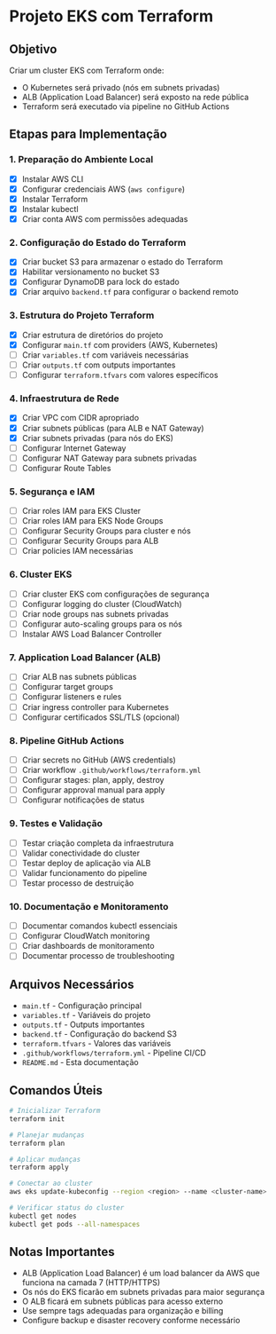 # Projeto EKS com Terraform

## Objetivo
Criar um cluster EKS com Terraform onde:
- O Kubernetes será privado (nós em subnets privadas)
- ALB (Application Load Balancer) será exposto na rede pública
- Terraform será executado via pipeline no GitHub Actions

## Etapas para Implementação

### 1. Preparação do Ambiente Local
- [X] Instalar AWS CLI
- [X] Configurar credenciais AWS (`aws configure`)
- [X] Instalar Terraform
- [X] Instalar kubectl
- [X] Criar conta AWS com permissões adequadas

### 2. Configuração do Estado do Terraform
- [X] Criar bucket S3 para armazenar o estado do Terraform
- [X] Habilitar versionamento no bucket S3
- [X] Configurar DynamoDB para lock do estado
- [X] Criar arquivo `backend.tf` para configurar o backend remoto

### 3. Estrutura do Projeto Terraform
- [X] Criar estrutura de diretórios do projeto
- [X] Configurar `main.tf` com providers (AWS, Kubernetes)
- [ ] Criar `variables.tf` com variáveis necessárias
- [ ] Criar `outputs.tf` com outputs importantes
- [ ] Configurar `terraform.tfvars` com valores específicos

### 4. Infraestrutura de Rede
- [X] Criar VPC com CIDR apropriado
- [X] Criar subnets públicas (para ALB e NAT Gateway)
- [X] Criar subnets privadas (para nós do EKS)
- [ ] Configurar Internet Gateway
- [ ] Configurar NAT Gateway para subnets privadas
- [ ] Configurar Route Tables

### 5. Segurança e IAM
- [ ] Criar roles IAM para EKS Cluster
- [ ] Criar roles IAM para EKS Node Groups
- [ ] Configurar Security Groups para cluster e nós
- [ ] Configurar Security Groups para ALB
- [ ] Criar policies IAM necessárias

### 6. Cluster EKS
- [ ] Criar cluster EKS com configurações de segurança
- [ ] Configurar logging do cluster (CloudWatch)
- [ ] Criar node groups nas subnets privadas
- [ ] Configurar auto-scaling groups para os nós
- [ ] Instalar AWS Load Balancer Controller

### 7. Application Load Balancer (ALB)
- [ ] Criar ALB nas subnets públicas
- [ ] Configurar target groups
- [ ] Configurar listeners e rules
- [ ] Criar ingress controller para Kubernetes
- [ ] Configurar certificados SSL/TLS (opcional)

### 8. Pipeline GitHub Actions
- [ ] Criar secrets no GitHub (AWS credentials)
- [ ] Criar workflow `.github/workflows/terraform.yml`
- [ ] Configurar stages: plan, apply, destroy
- [ ] Configurar approval manual para apply
- [ ] Configurar notificações de status

### 9. Testes e Validação
- [ ] Testar criação completa da infraestrutura
- [ ] Validar conectividade do cluster
- [ ] Testar deploy de aplicação via ALB
- [ ] Validar funcionamento do pipeline
- [ ] Testar processo de destruição

### 10. Documentação e Monitoramento
- [ ] Documentar comandos kubectl essenciais
- [ ] Configurar CloudWatch monitoring
- [ ] Criar dashboards de monitoramento
- [ ] Documentar processo de troubleshooting

## Arquivos Necessários
- `main.tf` - Configuração principal
- `variables.tf` - Variáveis do projeto
- `outputs.tf` - Outputs importantes
- `backend.tf` - Configuração do backend S3
- `terraform.tfvars` - Valores das variáveis
- `.github/workflows/terraform.yml` - Pipeline CI/CD
- `README.md` - Esta documentação

## Comandos Úteis
```bash
# Inicializar Terraform
terraform init

# Planejar mudanças
terraform plan

# Aplicar mudanças
terraform apply

# Conectar ao cluster
aws eks update-kubeconfig --region <region> --name <cluster-name>

# Verificar status do cluster
kubectl get nodes
kubectl get pods --all-namespaces
```

## Notas Importantes
- ALB (Application Load Balancer) é um load balancer da AWS que funciona na camada 7 (HTTP/HTTPS)
- Os nós do EKS ficarão em subnets privadas para maior segurança
- O ALB ficará em subnets públicas para acesso externo
- Use sempre tags adequadas para organização e billing
- Configure backup e disaster recovery conforme necessário